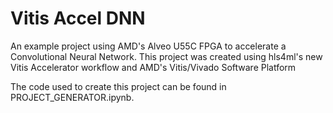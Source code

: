 # Vitis Accel DNN

An example project using AMD's Alveo U55C FPGA to accelerate a Convolutional Neural Network. This project was created using hls4ml's new Vitis Accelerator workflow and AMD's Vitis/Vivado Software Platform

The code used to create this project can be found in PROJECT_GENERATOR.ipynb. 
